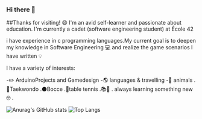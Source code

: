 ### Hi there 👋

##Thanks for visiting! 😄
I'm an avid self-learner and passionate about education. I'm currently a cadet (software engineering student) at École 42

i have experience in c programming languages.My current goal is to deepen my 
knowledge in Software Engineering 💻 and realize the game scenarios I have written 💡

I have a variety of interests:

 -✏️ ArduinoProjects and Gamedesign
 -🌎 languages & travelling
 -🐾 animals
 .🥋Taekwondo
 .⚫Bocce
 .🏓table tennis
 .📚📖
 . always learning something new 🤓
 .

![Anurag's GitHub stats](https://github-readme-stats.vercel.app/api?username=furkankrmz&show_icons=true&theme=radical) 
![Top Langs](https://github-readme-stats.vercel.app/api/top-langs/?username=furkankrmz&layout=compact)




 
